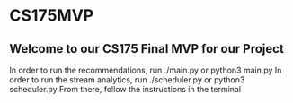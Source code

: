# CS175MVP

## Welcome to our CS175 Final MVP for our Project

 In order to run the recommendations, run ./main.py or python3 main.py
 In order to run the stream analytics, run ./scheduler.py or python3 scheduler.py
 From there, follow the instructions in the terminal
